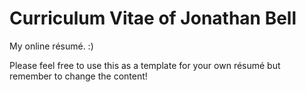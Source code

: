 Curriculum Vitae of Jonathan Bell
================

My online résumé. :) 

Please feel free to use this as a template for your own résumé but remember to change the content!

